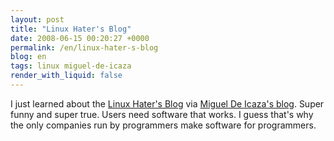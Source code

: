 ```yaml
---
layout: post
title: "Linux Hater's Blog"
date: 2008-06-15 00:20:27 +0000
permalink: /en/linux-hater-s-blog
blog: en
tags: linux miguel-de-icaza
render_with_liquid: false
---
```


<p><span class="entry-content"> I just learned about the <a href="http://linuxhaters.blogspot.com/">Linux Hater's Blog</a> via <a href="http://tirania.org/blog/">Miguel De Icaza's blog</a>. Super funny and super true. Users need software that works. I guess that's why the only companies run by programmers make software for programmers.<br /> </span></p>
